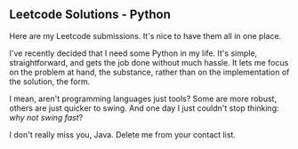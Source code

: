 ## Leetcode Solutions - Python
Here are my Leetcode submissions. It's nice to have them all in one place.

I've recently decided that I need some Python in my life. It's simple, straightforward, and gets the job done without much hassle.
It lets me focus on the problem at hand, the substance, rather than on the implementation of the solution, the form.

I mean, aren't programming languages just tools? Some are more robust, others are just quicker to swing.
And one day I just couldn't stop thinking: *why not swing fast*?

I don't really miss you, Java. Delete me from your contact list.
